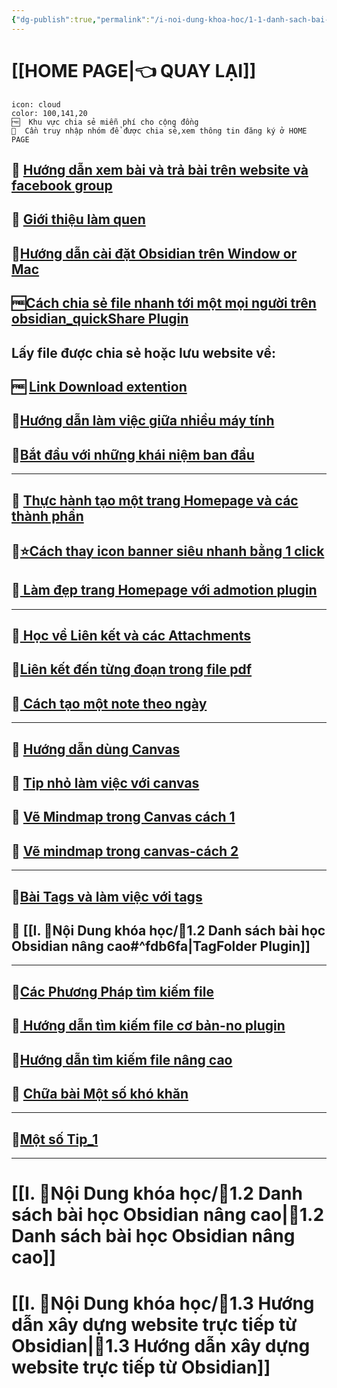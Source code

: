 ```yaml
---
{"dg-publish":true,"permalink":"/i-noi-dung-khoa-hoc/1-1-danh-sach-bai-hoc-obsidian-co-ban/","dgPassFrontmatter":true,"noteIcon":"1","created":"","updated":""}
---
```



# [[HOME PAGE\|👈 QUAY LẠI]]

```ad-info
icon: cloud
color: 100,141,20
🆓  Khu vực chia sẻ miễn phí cho cộng đồng
💎  Cần truy nhập nhóm để được chia sẻ,xem thông tin đăng ký ở HOME PAGE
```
## 💎 [Hướng dẫn xem bài và trả bài trên website và facebook group](https://www.facebook.com/groups/219067851029823/posts/250028617933746/)

## 💎 [ Giới thiệu làm quen](https://www.facebook.com/groups/219067851029823/posts/219073131029295/)


## 💎[Hướng dẫn cài đặt Obsidian trên Window or Mac](https://www.facebook.com/groups/219067851029823/posts/220012227602052/)

## 🆓[Cách chia sẻ file nhanh tới một mọi người trên obsidian_quickShare Plugin](https://www.youtube.com/watch?v=OG3ZutPNDb8&fbclid=IwAR2IDYg-EVx79Cc6QTPT0kgb3NQLztHdf_jVR6k_wXKvA6YmELjnnuLOIwk)


## Lấy file được chia sẻ hoặc lưu website về:
## 🆓 [Link Download extention](https://chrome.google.com/webstore/detail/markdownload-markdown-web/pcmpcfapbekmbjjkdalcgopdkipoggdi?fbclid=IwAR0NBRCwT2aJmHdVebu6AYvDEfLng_Scv3Fj3siKDdJwj9AvtM1IH6eKFn4)

## 💎[Hướng dẫn làm việc giữa nhiều máy tính](https://www.facebook.com/groups/219067851029823/posts/220015034268438/)

## 💎[Bắt đầu với những khái niệm ban đầu](https://www.facebook.com/groups/219067851029823/posts/221994450737163/)

---
 
## 💎 [Thực hành tạo một trang Homepage và các thành phần](https://www.facebook.com/groups/219067851029823/posts/222127097390565/)

## 💎[⭐Cách thay icon banner siêu nhanh bằng 1 click](https://www.facebook.com/groups/219067851029823/posts/237559419180666/)

## 💎[ Làm đẹp trang Homepage với admotion plugin](https://www.facebook.com/groups/219067851029823/posts/231277006475574/)
---

## 💎[ Học về Liên kết và các Attachments](https://www.facebook.com/groups/219067851029823/posts/223963793873562)

## 💎[Liên kết đến từng đoạn trong file pdf ](https://www.facebook.com/groups/219067851029823/posts/251078861162055/)

## 💎[ Cách tạo một note theo ngày](https://www.facebook.com/groups/219067851029823/posts/224577793812162/)
---

## 💎 [Hướng dẫn dùng Canvas](https://www.facebook.com/groups/219067851029823/posts/227692430167365/)

## 💎 [Tip nhỏ làm việc với canvas](https://www.facebook.com/groups/219067851029823/posts/247748014828473/)

## 💎 [Vẽ Mindmap trong Canvas cách 1](https://www.facebook.com/groups/219067851029823/posts/235964019340206/)

## 💎 [Vẽ mindmap trong canvas-cách 2](https://www.facebook.com/groups/219067851029823/posts/247747488161859/)
---

## 💎[Bài Tags và làm việc với tags](https://www.facebook.com/groups/219067851029823/posts/227941730142435/)

## 💎 [[I. 🍁Nội Dung khóa học/🌟1.2 Danh sách bài học Obsidian nâng cao#^fdb6fa\|TagFolder Plugin]]
---

## 💎[Các Phương Pháp tìm kiếm file](https://www.facebook.com/groups/219067851029823/posts/232932222976719/)

## 💎[ Hướng dẫn tìm kiếm file cơ bản-no plugin](https://www.facebook.com/groups/219067851029823/posts/227826946820580)

## 💎[Hướng dẫn tìm kiếm file nâng cao](https://www.facebook.com/groups/219067851029823/posts/227804093489532/)

## 💎 [Chữa bài  Một số khó khăn](https://www.facebook.com/groups/219067851029823/posts/231620186441256/)
---
## 💎[Một số Tip_1](https://www.facebook.com/groups/219067851029823/posts/239179162352025/)
---
#  [[I. 🍁Nội Dung khóa học/🌟1.2 Danh sách bài học Obsidian nâng cao\|🌟1.2 Danh sách bài học Obsidian nâng cao]]

# [[I. 🍁Nội Dung khóa học/🌟1.3 Hướng dẫn xây dựng website trực tiếp từ Obsidian\|🌟1.3 Hướng dẫn xây dựng website trực tiếp từ Obsidian]]